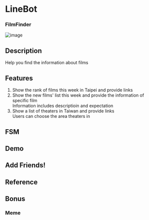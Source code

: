 # LineBot

### FilmFinder
![image](https://www.erinartscentre.com/content/uploads/2022/02/2ATHYW0-1038x778-1.jpg)

## Description

Help you find the information about films

## Features

1. Show the rank of films this week in Taipei and provide links
2. Show the new films' list this week and provide the information of specific film <br />
   Information includes descriptioin and expectation
3. Show a list of theaters in Taiwan and provide links <br />
   Users can choose the area theaters in 

## FSM

## Demo

## Add Friends!

## Reference

## Bonus
### Meme
